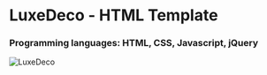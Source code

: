 <h1>LuxeDeco - HTML Template</h1>
<h3>Programming languages: HTML, CSS, Javascript, jQuery</h3>

![LuxeDeco](https://github.com/skupta12/LuxeDeco/assets/89469062/0c78de20-6282-419d-b86f-3e93203a6a52)
